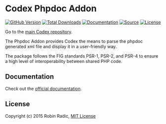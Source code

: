 Codex Phpdoc Addon
==================

[![GitHub Version](https://img.shields.io/github/tag/codex-project/addon-phpdoc.svg?style=flat-square&label=version)](http://badge.fury.io/gh/codex-project%2Faddon-phpdoc)
[![Total Downloads](https://img.shields.io/packagist/dt/codex/addon-phpdoc.svg?style=flat-square)](https://packagist.org/packages/codex/addon-phpdoc)
[![Documentation](https://img.shields.io/badge/goto-documentation-orange.svg?style=flat-square)](https://github.com/codex-project/addon-phpdoc)
[![Source](http://img.shields.io/badge/source-codex--addon--phpdoc-blue.svg?style=flat-square)](https://github.com/codex-project/addon-phpdoc)
[![License](http://img.shields.io/badge/license-MIT-brightgreen.svg?style=flat-square)](https://tldrlegal.com/license/mit-license)

Go to the [main Codex repository](https://github.com/codex-project/codex).


The Phpdoc Addon provides Codex the means to parse the phpdoc generated xml file and display it in a user-friendly way.


The package follows the FIG standards PSR-1, PSR-2, and PSR-4 to ensure a high level of interoperability between shared PHP code.


Documentation
-------------

Check out the [official documentation](http://codex-project.ninja).


License
-------
Copyright (c) 2015 Robin Radic, [MIT License](LICENSE.md)
